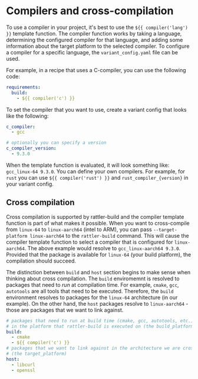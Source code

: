 # Compilers and cross-compilation

To use a compiler in your project, it's best to use the `${{ compiler('lang')
}}` template function. The compiler function works by taking a language,
determining the configured compiler for that language, and adding some
information about the target platform to the selected compiler. To configure a
compiler for a specific language, the `variant_config.yaml` file can be used.

For example, in a recipe that uses a C-compiler, you can use the following code:

```yaml
requirements:
  build:
    - ${{ compiler('c') }}
```

To set the compiler that you want to use, create a variant config that looks
like the following:

```yaml
c_compiler:
  - gcc

# optionally you can specify a version
c_compiler_version:
  - 9.3.0
```

When the template function is evaluated, it will look something like:
`gcc_linux-64 9.3.0`. You can define your own compilers. For example, for `rust`
you can use `${{ compiler('rust') }}` and `rust_compiler_{version}` in your
variant config.

## Cross compilation

Cross compilation is supported by rattler-build and the compiler template
function is part of what makes it possible. When you want to cross-compile from
`linux-64` to `linux-aarch64` (intel to ARM), you can pass `--target-platform
linux-aarch64` to the `rattler-build` command. This will cause the compiler
template function to select a compiler that is configured for `linux-aarch64`.
The above example would resolve to `gcc_linux-aarch64 9.3.0`. Provided that the
package is available for `linux-64` (your build platform), the compilation
should succeed.

The distinction between `build` and `host` section begins to make sense when
thinking about cross compilation. The `build` enviromemnt is resolved to
packages that need to _run_ at compilation time. For example, `cmake`, `gcc`,
`autotools` are all tools that need to be executed. Therefore, the `build`
environment resolves to packages for the `linux-64` architecture (in our
example). On the other hand, the `host` packages resolve to `linux-aarch64` -
those are packages that we want to link against.

```yaml
# packages that need to run at build time (cmake, gcc, autotools, etc.)
# in the platform that rattler-build is executed on (the build_platform)
build:
  - cmake
  - ${{ compiler('c') }}
# packages that we want to link against in the architecture we are cross-compiling to
# (the target_platform)
host:
  - libcurl
  - openssl
```
